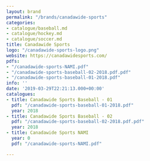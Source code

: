 ```yaml
---
layout: brand
permalink: "/brands/canadawide-sports"
categories:
- catalogue/baseball.md
- catalogue/hockey.md
- catalogue/soccer.md
title: Canadawide Sports
logo: "/canadawide-sports-logo.png"
website: https://canadawidesports.com/
pdfs:
- "/canadawide-sports-NAMI.pdf"
- "/canadawide-sports-baseball-02-2018.pdf.pdf"
- "/canadawide-sports-baseball-01-2018.pdf"
info: ''
date: '2019-03-29T22:21:13.000+00:00'
catalogues:
- title: Canadawide Sports Baseball - 01
  pdf: "/canadawide-sports-baseball-01-2018.pdf"
  year: 2018
- title: Canadawide Sports Baseball - 02
  pdf: "/canadawide-sports-baseball-02-2018.pdf.pdf"
  year: 2018
- title: Canadawide Sports NAMI
  year: 0
  pdf: "/canadawide-sports-NAMI.pdf"

---
```

